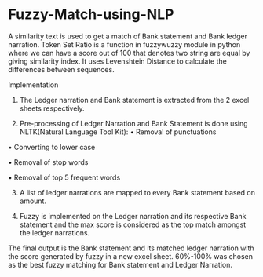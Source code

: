 # Fuzzy-Match-using-NLP
A similarity text is used to get a match of Bank statement and Bank ledger narration.
Token Set Ratio is a function in fuzzywuzzy module in python where we can have a score out of 100 that denotes two string are equal by giving similarity index.
It uses Levenshtein Distance to calculate the differences between sequences.	

Implementation

1.	The Ledger narration and Bank statement is extracted from the 2 excel sheets respectively.

2.	Pre-processing of Ledger Narration and Bank Statement is done using NLTK(Natural Language Tool Kit):
•	Removal of punctuations

•	Converting to lower case

•	Removal of stop words

•	Removal of top 5 frequent words


3.	A list of ledger narrations are mapped to every Bank statement based on amount.

4.	Fuzzy is implemented on the Ledger narration and its respective Bank statement and the max score is considered as the top match amongst the ledger narrations.  

The final output is the Bank statement and its matched ledger narration with the score generated by fuzzy in a new excel sheet.
60%-100% was chosen as the best fuzzy matching for Bank statement and Ledger Narration.
